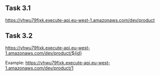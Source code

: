 ## Task 3.1

https://vhwu79fjxk.execute-api.eu-west-1.amazonaws.com/dev/product

## Task 3.2

https://vhwu79fjxk.execute-api.eu-west-1.amazonaws.com/dev/product/${id}

Example:
https://vhwu79fjxk.execute-api.eu-west-1.amazonaws.com/dev/product/1
